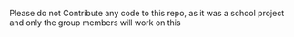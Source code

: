 Please do not Contribute any code to this repo, as it was a school project and only the group members will work on this
